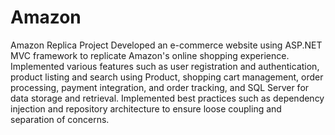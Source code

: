 # Amazon
Amazon Replica Project
Developed an e-commerce website using ASP.NET MVC framework to replicate Amazon's online shopping experience. Implemented various features such as user registration and authentication, product listing and search using Product, shopping cart management, order processing, payment integration, and order tracking, and SQL Server for data storage and retrieval.
Implemented best practices such as dependency injection and repository architecture to ensure loose coupling and separation of concerns.


